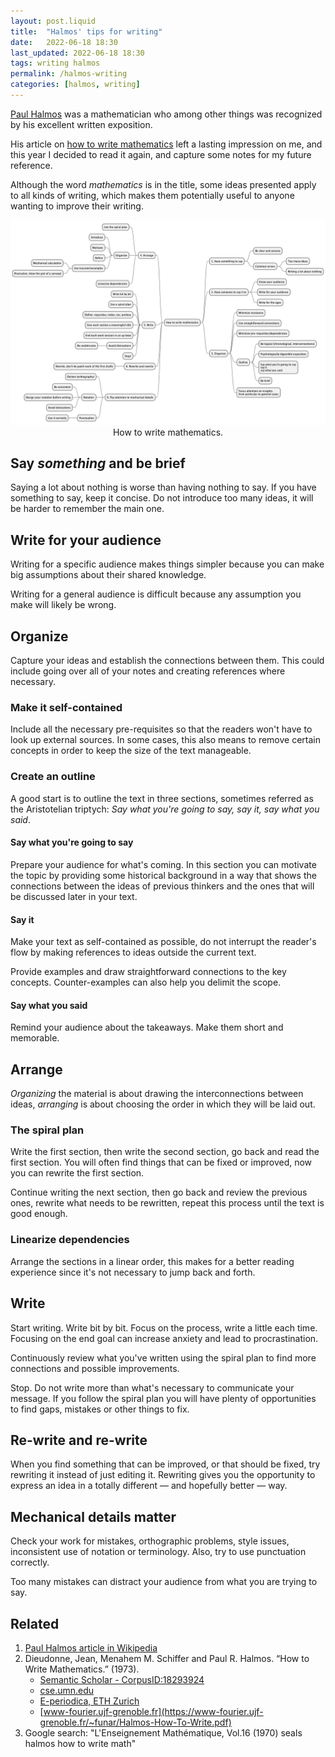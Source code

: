```yaml
---
layout: post.liquid
title:  "Halmos' tips for writing"
date:   2022-06-18 18:30
last_updated: 2022-06-18 18:30
tags: writing halmos
permalink: /halmos-writing
categories: [halmos, writing]
---
```

[Paul Halmos](https://en.wikipedia.org/wiki/Paul_Halmos) was a mathematician who among 
other things was recognized by his excellent written exposition. 

His article on [how to write mathematics](#related) left a lasting 
impression on me, and this year I decided to read it again, and capture some 
notes for my future reference.

Although the word _mathematics_ is in the title, some ideas 
presented apply to all kinds of writing, which makes them potentially useful to anyone 
wanting to improve their writing.



<div style="text-align: center">
    <img src="/assets/images/halmos-write-math.png">
    <figcaption>How to write mathematics.</figcaption>
</div>


## Say _something_ and be brief

Saying a lot about nothing is worse than having nothing to say. If you have something 
to say, keep it concise. Do not introduce too many ideas, it will be harder to 
remember the main one. 


## Write for your audience

Writing for a specific audience makes things simpler because you can make big
assumptions about their shared knowledge.

Writing for a general audience is difficult because any assumption you make will likely
be wrong.


## Organize

Capture your ideas and establish the connections between them. This could include 
going over all of your notes and creating references where necessary.

### Make it self-contained

Include all the necessary pre-requisites so that the readers won't have to look up 
external sources. In some cases, this also means to remove certain concepts in order 
to keep the size of the text manageable.

### Create an outline 

A good start is to outline the text in three sections, sometimes referred as the
Aristotelian triptych: _Say what you're going to say, say it, say what you said_.


#### Say what you're going to say

Prepare your audience for what's coming. In this section you can motivate the topic by
providing some historical background in a way that shows the connections between the
ideas of previous thinkers and the ones that will be discussed later in your text.


#### Say it

Make your text as self-contained as possible, do not interrupt the reader's flow by 
making references to ideas outside the current text.

Provide examples and draw straightforward connections to the key concepts.
Counter-examples can also help you delimit the scope.


#### Say what you said

Remind your audience about the takeaways. Make them short and memorable.


## Arrange

_Organizing_ the material is about drawing the interconnections between 
ideas, _arranging_ is about choosing the order in which they will be laid out.


### The spiral plan

Write the first section, then write the 
second section, go back and read the first section. You will often find things that 
can be fixed or improved, now you can rewrite the first section.

Continue writing the next section, then go back and review the previous ones, rewrite 
what needs to be rewritten, repeat this process until the text is good enough.


### Linearize dependencies

Arrange the sections in a linear order, this makes for a better reading experience 
since it's not necessary to jump back and forth.


## Write

Start writing. Write bit by bit. Focus on the process, write a little each time. 
Focusing on the end goal can increase anxiety and lead to procrastination.

Continuously review what you've written using the spiral plan to find 
more connections and possible improvements.

Stop. Do not write more than what's necessary to communicate your message. If you 
follow the spiral plan you will have plenty of opportunities to find gaps, mistakes or 
other things to fix.


## Re-write and re-write

When you find something that can be improved, or that should be fixed, try rewriting 
it instead of just editing it. Rewriting gives you the opportunity to express an idea 
in a totally different — and hopefully better — way. 


## Mechanical details matter

Check your work for mistakes, orthographic problems, style issues, inconsistent use of 
notation or terminology. Also, try to use punctuation correctly.

Too many mistakes can distract your audience from what you are trying to say. 


## Related

1. [Paul Halmos article in Wikipedia](https://en.wikipedia.org/wiki/Paul_Halmos)
2. Dieudonne, Jean, Menahem M. Schiffer and Paul R. Halmos. “How to Write Mathematics.” (1973). 
   - [Semantic Scholar - CorpusID:18293924](https://api.semanticscholar.org/CorpusID:18293924)
   - [cse.umn.edu](https://www-users.cse.umn.edu/~cberkesc/5385/Spring2018/halmosWrite.pdf)
   - [E-periodica, ETH Zurich](https://www.e-periodica.ch/digbib/view?lang=en&pid=ens-001%3A1970%3A16%3A%3A295#278)
   - [www-fourier.ujf-grenoble.fr](https://www-fourier.ujf-grenoble.fr/~funar/Halmos-How-To-Write.pdf)
4. Google search: "L'Enseignement Mathématique, Vol.16 (1970) seals halmos how to write math"
